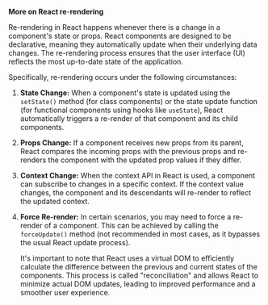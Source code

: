 ﻿**More on React re**-**rendering**

Re-rendering in React happens whenever there is a change in a component's state or props. React components are designed to be declarative, meaning they automatically update when their underlying data changes. The re-rendering process ensures that the user interface (UI) reflects the most up-to-date state of the application.

Specifically, re-rendering occurs under the following circumstances:

1. **State Change:** When a component's state is updated using the `setState()` method (for class components) or the state update function (for functional components using hooks like `useState`), React automatically triggers a re-render of that component and its child components.
1. **Props Change:** If a component receives new props from its parent, React compares the incoming props with the previous props and re-renders the component with the updated prop values if they differ.
1. **Context Change:** When the context API in React is used, a component can subscribe to changes in a specific context. If the context value changes, the component and its descendants will re-render to reflect the updated context.
1. **Force Re-render:** In certain scenarios, you may need to force a re-render of a component. This can be achieved by calling the `forceUpdate()` method (not recommended in most cases, as it bypasses the usual React update process).

   It's important to note that React uses a virtual DOM to efficiently calculate the difference between the previous and current states of the components. This process is called "reconciliation" and allows React to minimize actual DOM updates, leading to improved performance and a smoother user experience.
